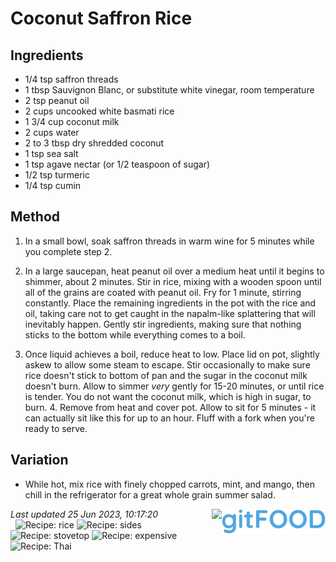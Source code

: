 # Coconut Saffron Rice

## Ingredients

- 1/4 tsp saffron threads
- 1 tbsp Sauvignon Blanc, or substitute white vinegar, room temperature 
- 2 tsp peanut oil
- 2 cups uncooked white basmati rice
- 1 3/4 cup coconut milk
- 2 cups water
- 2 to 3 tbsp dry shredded coconut
- 1 tsp sea salt
- 1 tsp agave nectar (or 1/2 teaspoon of sugar)
- 1/2 tsp turmeric
- 1/4 tsp cumin

## Method

1. In a small bowl, soak saffron threads in warm wine for 5 minutes while you complete step 2.

2. In a large saucepan, heat peanut oil over a medium heat until it begins to shimmer, about 2 minutes. Stir in rice, mixing with a wooden spoon until all of the grains are coated with peanut oil. Fry for 1 minute, stirring constantly. Place the remaining ingredients in the pot with the rice and oil, taking care not to get caught in the napalm-like splattering that will inevitably happen. Gently stir ingredients, making sure that nothing sticks to the bottom while everything comes to a boil.

3. Once liquid achieves a boil, reduce heat to low. Place lid on pot, slightly askew to allow some steam to escape. Stir occasionally to make sure rice doesn't stick to bottom of pan and the sugar in the coconut milk doesn't burn. Allow to simmer *very* gently for 15-20 minutes, or until rice is tender. You do not want the coconut milk, which is high in sugar, to burn. 4. Remove from heat and cover pot. Allow to sit for 5 minutes - it can actually sit like this for up to an hour. Fluff with a fork when you're ready to serve.

## Variation

- While hot, mix rice with finely chopped carrots, mint, and mango, then chill in the refrigerator for a great whole grain summer salad.

*Last updated 25 Jun 2023, 10:17:20*&nbsp;
&nbsp;
&nbsp;
&nbsp;
<img src="../logo.png" width="33%" align="right" />&nbsp;
&nbsp;
&nbsp;
&nbsp;
<img src="https://profile-counter.glitch.me/fexofenadine_coconutsaffronrice/count.svg" height="20" align="right" />&nbsp;
&nbsp;
&nbsp;
&nbsp;
![Recipe: rice](https://img.shields.io/badge/tag-rice-blue.svg) ![Recipe: sides](https://img.shields.io/badge/tag-sides-blue.svg) ![Recipe: stovetop](https://img.shields.io/badge/tag-stovetop-blue.svg) ![Recipe: expensive](https://img.shields.io/badge/tag-expensive-blue.svg) ![Recipe: Thai](https://img.shields.io/badge/tag-Thai-blue.svg)